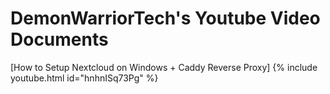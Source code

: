 # DemonWarriorTech's Youtube Video Documents

[How to Setup Nextcloud on Windows + Caddy Reverse Proxy]
{% include youtube.html id="hnhnISq73Pg" %}  
